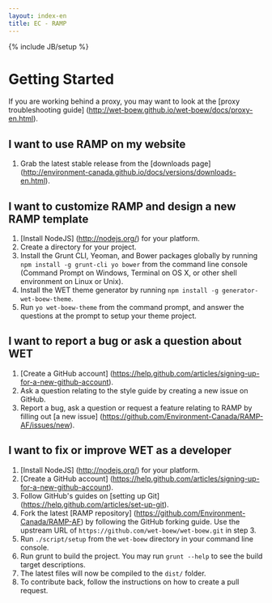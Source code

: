 ```yaml
---
layout: index-en
title: EC - RAMP
---
```

{% include JB/setup %}

# Getting Started

If you are working behind a proxy, you may want to look at the [proxy troubleshooting guide] (http://wet-boew.github.io/wet-boew/docs/proxy-en.html).

## I want to use RAMP on my website
1. Grab the latest stable release from the [downloads page] (http://environment-canada.github.io/docs/versions/downloads-en.html).

## I want to customize RAMP and design a new RAMP template
1. [Install NodeJS] (http://nodejs.org/) for your platform.
2. Create a directory for your project.
3. Install the Grunt CLI, Yeoman, and Bower packages globally by running `npm install -g grunt-cli yo bower` from the command line console (Command Prompt on Windows, Terminal on OS X, or other shell environment on Linux or Unix).
4. Install the WET theme generator by running `npm install -g generator-wet-boew-theme`.
5. Run `yo wet-boew-theme` from the command prompt, and answer the questions at the prompt to setup your theme project.

## I want to report a bug or ask a question about WET
1. [Create a GitHub account] (https://help.github.com/articles/signing-up-for-a-new-github-account).
2. Ask a question relating to the style guide by creating a new issue on GitHub.
3. Report a bug, ask a question or request a feature relating to RAMP by filling out [a new issue] (https://github.com/Environment-Canada/RAMP-AF/issues/new).

## I want to fix or improve WET as a developer
1. [Install NodeJS] (http://nodejs.org/) for your platform.
2. [Create a GitHub account] (https://help.github.com/articles/signing-up-for-a-new-github-account).
3. Follow GitHub's guides on [setting up Git] (https://help.github.com/articles/set-up-git).
4. Fork the latest [RAMP repository] (https://github.com/Environment-Canada/RAMP-AF) by following the GitHub forking guide. Use the upstream URL of `https://github.com/wet-boew/wet-boew.git` in step 3.
5. Run `./script/setup` from the `wet-boew` directory in your command line console.
6. Run grunt to build the project. You may run `grunt --help` to see the build target descriptions.
7. The latest files will now be compiled to the `dist/` folder.
8. To contribute back, follow the instructions on how to create a pull request.